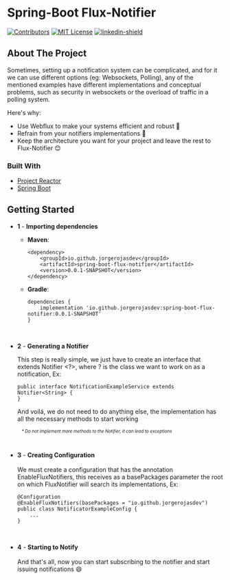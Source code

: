 # Spring-Boot Flux-Notifier

[![Contributors][contributors-shield]][contributors-url]
[![MIT License][license-shield]][license-url]
[![linkedin-shield]][linkedin-url]

## About The Project

Sometimes, setting up a notification system can be complicated, and for it we can use different options (eg: Websockets, Polling), any of the mentioned examples have different implementations and conceptual problems, such as security in websockets or the overload of traffic in a polling system.

Here's why:
* Use Webflux to make your systems efficient and robust :muscle:
* Refrain from your notifiers implementations :massage:
* Keep the architecture you want for your project and leave the rest to Flux-Notifier :blush:

### Built With

* [Project Reactor](https://projectreactor.io/)
* [Spring Boot](https://spring.io/projects/spring-boot)

## Getting Started

- **1** - **Importing dependencies**

  - **Maven**:
    ~~~
    <dependency>
        <groupId>io.github.jorgerojasdev</groupId>
        <artifactId>spring-boot-flux-notifier</artifactId>
        <version>0.0.1-SNAPSHOT</version>
    </dependency>
    ~~~
  - **Gradle**:
    ~~~
    dependencies {
        implementation 'io.github.jorgerojasdev:spring-boot-flux-notifier:0.0.1-SNAPSHOT'
    }
    ~~~
    <br>

- **2** - **Generating a Notifier**
  
  This step is really simple, we just have to create an interface that extends Notifier <?>, where ? is the class we want to work on as a notification, Ex:
  <br>

    ~~~
    public interface NotificationExampleService extends Notifier<String> {
    }
    ~~~
    And voilá, we do not need to do anything else, the implementation has all the necessary methods to start working
    
    <p style="font-size:10px; font-style:oblique; margin-left:10px; margin-top:10px">
      * Do not implement more methods to the Notifier, it can lead to exceptions
    </p>
    <br>

- **3** - **Creating Configuration**<br><br>
    We must create a configuration that has the annotation EnableFluxNotifiers, this receives as a basePackages parameter the root on which FluxNotifier will search its implementations, Ex:
    ~~~
    @Configuration
    @EnableFluxNotifiers(basePackages = "io.github.jorgerojasdev")
    public class NotificatorExampleConfig {
        ...
    }
    ~~~
    <br>
- **4** - **Starting to Notify**<br><br>
    And that's all, now you can start subscribing to the notifier and start issuing notifications :smile:

[linkedin-shield]: https://img.shields.io/badge/-LinkedIn-black.svg?style=for-the-badge&logo=linkedin&colorB=555
[linkedin-url]: https://www.linkedin.com/in/jorge-rojas-zafra-fullstack-developer
[contributors-shield]: https://img.shields.io/github/contributors/othneildrew/Best-README-Template.svg?style=for-the-badge
[contributors-url]: https://github.com/JorgeRojasDev/spring-boot-flux-notificator/graphs/contributors
[license-url]:https://github.com/JorgeRojasDev/spring-boot-flux-notifier/blob/main/LICENSE
[license-shield]: https://img.shields.io/github/license/othneildrew/Best-README-Template.svg?style=for-the-badge
